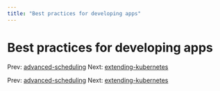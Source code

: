 ```yaml
---
title: "Best practices for developing apps"
---
```


# Best practices for developing apps

Prev: [advanced-scheduling](advanced-scheduling.md)
Next: [extending-kubernetes](extending-kubernetes.md)

Prev: [advanced-scheduling](advanced-scheduling.md)
Next: [extending-kubernetes](extending-kubernetes.md)
